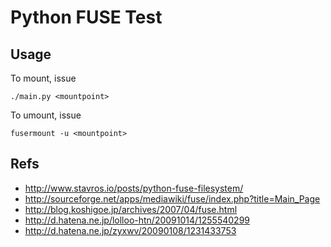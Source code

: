 Python FUSE Test
================


Usage
-----

To mount, issue

    ./main.py <mountpoint>

To umount, issue

    fusermount -u <mountpoint>


Refs
----

* <http://www.stavros.io/posts/python-fuse-filesystem/>
* <http://sourceforge.net/apps/mediawiki/fuse/index.php?title=Main_Page>
* <http://blog.koshigoe.jp/archives/2007/04/fuse.html>
* <http://d.hatena.ne.jp/lolloo-htn/20091014/1255540299>
* <http://d.hatena.ne.jp/zyxwv/20090108/1231433753>
